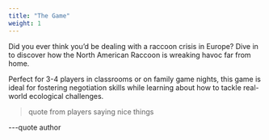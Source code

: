 ```yaml
---
title: "The Game"
weight: 1
---
```


Did you ever think you’d be dealing with a raccoon crisis in Europe? Dive in to discover how the North American Raccoon is wreaking havoc far from home.

Perfect for 3-4 players in classrooms or on family game nights, this game is ideal for fostering negotiation skills while learning about how to tackle real-world ecological challenges.

>quote from players saying nice things

\---quote author